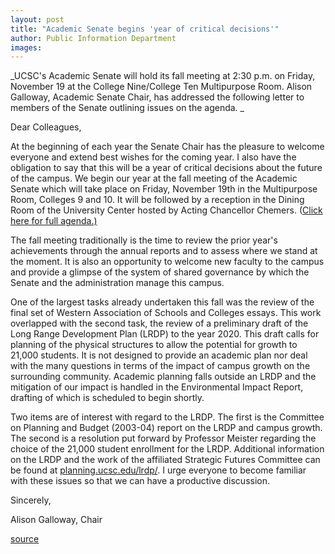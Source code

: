 ```yaml
---
layout: post
title: "Academic Senate begins 'year of critical decisions'"
author: Public Information Department
images:
---
```


_UCSC's Academic Senate will hold its fall meeting at 2:30 p.m. on Friday, November 19 at the College Nine/College Ten Multipurpose Room. Alison Galloway, Academic Senate Chair, has addressed the following letter to members of the Senate outlining issues on the agenda. _

Dear Colleagues,

At the beginning of each year the Senate Chair has the pleasure to welcome everyone and extend best wishes for the coming year. I also have the obligation to say that this will be a year of critical decisions about the future of the campus. We begin our year at the fall meeting of the Academic Senate which will take place on Friday, November 19th in the Multipurpose Room, Colleges 9 and 10. It will be followed by a reception in the Dining Room of the University Center hosted by Acting Chancellor Chemers. ([Click here for full agenda.)][1]

The fall meeting traditionally is the time to review the prior year's achievements through the annual reports and to assess where we stand at the moment. It is also an opportunity to welcome new faculty to the campus and provide a glimpse of the system of shared governance by which the Senate and the administration manage this campus.

One of the largest tasks already undertaken this fall was the review of the final set of Western Association of Schools and Colleges essays. This work overlapped with the second task, the review of a preliminary draft of the Long Range Development Plan (LRDP) to the year 2020. This draft calls for planning of the physical structures to allow the potential for growth to 21,000 students. It is not designed to provide an academic plan nor deal with the many questions in terms of the impact of campus growth on the surrounding community. Academic planning falls outside an LRDP and the mitigation of our impact is handled in the Environmental Impact Report, drafting of which is scheduled to begin shortly.

Two items are of interest with regard to the LRDP. The first is the Committee on Planning and Budget (2003-04) report on the LRDP and campus growth. The second is a resolution put forward by Professor Meister regarding the choice of the 21,000 student enrollment for the LRDP. Additional information on the LRDP and the work of the affiliated Strategic Futures Committee can be found at [planning.ucsc.edu/lrdp/][2]. I urge everyone to become familiar with these issues so that we can have a productive discussion.

Sincerely,

Alison Galloway, Chair  

[1]: http://senate.ucsc.edu/meetings/04nov/A04nov.htm
[2]: http://planning.ucsc.edu/lrdp/

[source](http://www1.ucsc.edu/currents/04-05/11-15/senate.asp "Permalink to senate")
